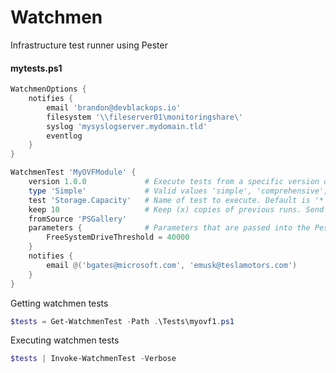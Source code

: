 # Watchmen

Infrastructure test runner using Pester


#### mytests.ps1
```powershell
WatchmenOptions {
    notifies {
        email 'brandon@devblackops.io'
        filesystem '\\fileserver01\monitoringshare\'
        syslog 'mysyslogserver.mydomain.tld'
        eventlog
    }
}

WatchmenTest 'MyOVFModule' {
    version 1.0.0             # Execute tests from a specific version of the module. Default is latest 
    type 'Simple'             # Valid values 'simple', 'comprehensive', 'all'. Default is 'all'
    test 'Storage.Capacity'   # Name of test to execute. Default is '*'
    keep 10                   # Keep (x) copies of previous runs. Send to Rorschach on test failure for context.
    fromSource 'PSGallery'
    parameters {              # Parameters that are passed into the Pester script like the example above.
        FreeSystemDriveThreshold = 40000
    }
    notifies {
        email @('bgates@microsoft.com', 'emusk@teslamotors.com')
    }
}
```

Getting watchmen tests
```powershell
$tests = Get-WatchmenTest -Path .\Tests\myovf1.ps1
```

Executing watchmen tests
```powershell
$tests | Invoke-WatchmenTest -Verbose
```